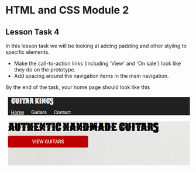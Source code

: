 # HTML and CSS Module 2

## Lesson Task 4

In this lesson task we will be looking at adding padding and other styling to specific elements.

- Make the call-to-action links (including 'View' and 'On sale') look like they do on the prototype.
- Add spacing around the navigation items in the main navigation.

By the end of the task, your home page should look like this

![Result of Task 2.4](assets/html-css_task2-4_result.PNG)
